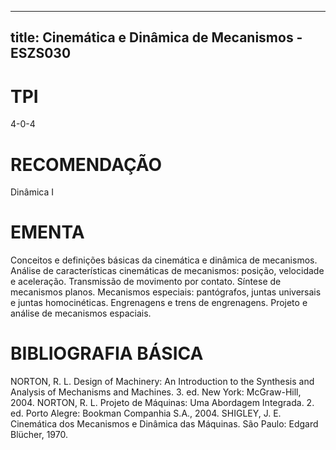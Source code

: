 
---
title: Cinemática e Dinâmica de Mecanismos - ESZS030 
---

# TPI

4-0-4

# RECOMENDAÇÃO

Dinâmica I

# EMENTA

Conceitos e definições básicas da cinemática e dinâmica de mecanismos. Análise de características cinemáticas de mecanismos: posição, velocidade e aceleração. Transmissão de movimento por contato. Síntese de mecanismos planos. Mecanismos especiais: pantógrafos, juntas universais e juntas homocinéticas. Engrenagens e trens de engrenagens. Projeto e análise de mecanismos espaciais.

# BIBLIOGRAFIA BÁSICA

NORTON, R. L. Design of Machinery: An Introduction to the Synthesis and Analysis of Mechanisms and Machines. 3. ed. New York: McGraw-Hill, 2004.
NORTON, R. L. Projeto de Máquinas: Uma Abordagem Integrada. 2. ed. Porto Alegre: Bookman Companhia S.A., 2004.
SHIGLEY, J. E. Cinemática dos Mecanismos e Dinâmica das Máquinas. São Paulo: Edgard Blücher, 1970.
        